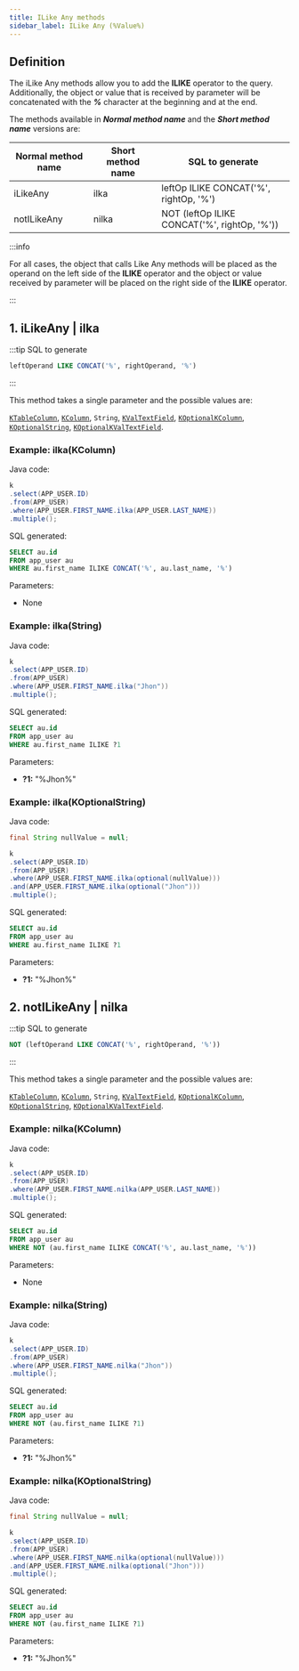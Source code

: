 ```yaml
---
title: ILike Any methods
sidebar_label: ILike Any (%Value%)
---
```


## Definition

The iLike Any methods allow you to add the **__ILIKE__** operator to the query. Additionally, the object or value that is received by parameter will be concatenated with the **_%_** character at the beginning and at the end.

The methods available in **_Normal method name_** and the **_Short method name_** versions are:

| Normal method name   | Short method name | SQL to generate                                           |
|----------------------|-------------------|-----------------------------------------------------------|
| iLikeAny             | ilka              | leftOp ILIKE CONCAT('%', rightOp, '%')       |
| notILikeAny          | nilka             | NOT (leftOp ILIKE CONCAT('%', rightOp, '%')) |

:::info

For all cases, the object that calls Like Any methods will be placed as the operand on the left side of the **__ILIKE__** operator and the object or value received by parameter will be placed on the right side of the **__ILIKE__** operator.

:::

## 1. iLikeAny | ilka

:::tip SQL to generate

```sql
leftOperand LIKE CONCAT('%', rightOperand, '%')
```
:::

This method takes a single parameter and the possible values are:

[`KTableColumn`](/docs/misc/select-list-values#1-ktablecolumn), [`KColumn`](/docs/misc/select-list-values#2-kcolumn), `String`, [`KValTextField`](/docs/misc/select-list-values#3-values), [`KOptionalKColumn`](/docs/misc/kcondition/introduction#2-optional-conditions), [`KOptionalString`](/docs/misc/kcondition/introduction#2-optional-conditions), [`KOptionalKValTextField`](/docs/misc/kcondition/introduction#2-optional-conditions).

### Example: ilka(KColumn)

Java code:

```java
k
.select(APP_USER.ID)
.from(APP_USER)
.where(APP_USER.FIRST_NAME.ilka(APP_USER.LAST_NAME))
.multiple();
```

SQL generated:

```sql
SELECT au.id
FROM app_user au
WHERE au.first_name ILIKE CONCAT('%', au.last_name, '%')
```

Parameters:

- None

### Example: ilka(String)

Java code:

```java
k
.select(APP_USER.ID)
.from(APP_USER)
.where(APP_USER.FIRST_NAME.ilka("Jhon"))
.multiple();
```

SQL generated:

```sql
SELECT au.id
FROM app_user au
WHERE au.first_name ILIKE ?1
```

Parameters:

- **?1:** "%Jhon%"

### Example: ilka(KOptionalString)

Java code:

```java
final String nullValue = null;

k
.select(APP_USER.ID)
.from(APP_USER)
.where(APP_USER.FIRST_NAME.ilka(optional(nullValue)))
.and(APP_USER.FIRST_NAME.ilka(optional("Jhon")))
.multiple();
```

SQL generated:

```sql
SELECT au.id
FROM app_user au
WHERE au.first_name ILIKE ?1
```

Parameters:

- **?1:** "%Jhon%"

## 2. notILikeAny | nilka

:::tip SQL to generate

```sql
NOT (leftOperand LIKE CONCAT('%', rightOperand, '%'))
```
:::

This method takes a single parameter and the possible values are:

[`KTableColumn`](/docs/misc/select-list-values#1-ktablecolumn), [`KColumn`](/docs/misc/select-list-values#2-kcolumn), `String`, [`KValTextField`](/docs/misc/select-list-values#3-values), [`KOptionalKColumn`](/docs/misc/kcondition/introduction#2-optional-conditions), [`KOptionalString`](/docs/misc/kcondition/introduction#2-optional-conditions), [`KOptionalKValTextField`](/docs/misc/kcondition/introduction#2-optional-conditions).

### Example: nilka(KColumn)

Java code:

```java
k
.select(APP_USER.ID)
.from(APP_USER)
.where(APP_USER.FIRST_NAME.nilka(APP_USER.LAST_NAME))
.multiple();
```

SQL generated:

```sql
SELECT au.id
FROM app_user au
WHERE NOT (au.first_name ILIKE CONCAT('%', au.last_name, '%'))
```

Parameters:

- None

### Example: nilka(String)

Java code:

```java
k
.select(APP_USER.ID)
.from(APP_USER)
.where(APP_USER.FIRST_NAME.nilka("Jhon"))
.multiple();
```

SQL generated:

```sql
SELECT au.id
FROM app_user au
WHERE NOT (au.first_name ILIKE ?1)
```

Parameters:

- **?1:** "%Jhon%"

### Example: nilka(KOptionalString)

Java code:

```java
final String nullValue = null;

k
.select(APP_USER.ID)
.from(APP_USER)
.where(APP_USER.FIRST_NAME.nilka(optional(nullValue)))
.and(APP_USER.FIRST_NAME.nilka(optional("Jhon")))
.multiple();
```

SQL generated:

```sql
SELECT au.id
FROM app_user au
WHERE NOT (au.first_name ILIKE ?1)
```

Parameters:

- **?1:** "%Jhon%"
